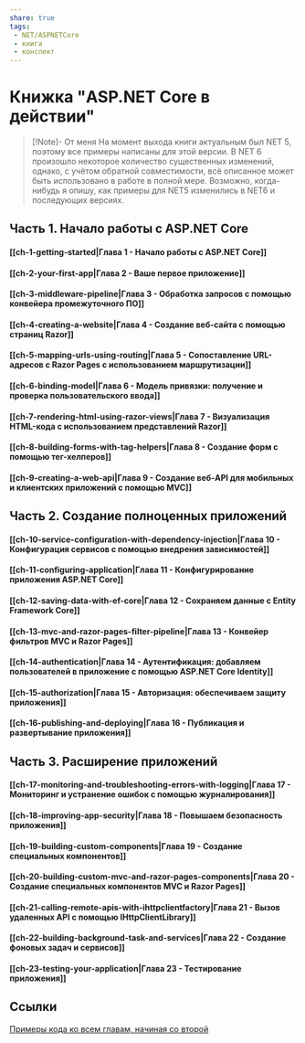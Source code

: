 ```yaml
---
share: true
tags:
 - NET/ASPNETCore
 - книга
 - конспект
---
```

# Книжка "ASP.NET Core в действии"
> [!Note]- От меня
> На момент выхода книги актуальным был NET 5, поэтому все примеры написаны для этой версии. В NET 6 произошло некоторое количество существенных изменений, однако, с учётом обратной совместимости, всё описанное может быть использовано в работе в полной мере.
> Возможно, когда-нибудь я опишу, как примеры для NET5 изменились в NET6 и последующих версиях.
## Часть 1. Начало работы с ASP.NET Core
#### [[ch-1-getting-started|Глава 1 - Начало работы с ASP.NET Core]]
#### [[ch-2-your-first-app|Глава 2 - Ваше первое приложение]]
#### [[ch-3-middleware-pipeline|Глава 3 - Обработка запросов с помощью конвейера промежуточного ПО]]
#### [[ch-4-creating-a-website|Глава 4 - Создание веб-сайта с помощью страниц Razor]]
#### [[ch-5-mapping-urls-using-routing|Глава 5 - Сопоставление URL-адресов с Razor Pages с использованием маршрутизации]]
#### [[ch-6-binding-model|Глава 6 - Модель привязки: получение и проверка пользовательского ввода]]
#### [[ch-7-rendering-html-using-razor-views|Глава 7 - Визуализация HTML-кода с использованием представлений Razor]]
#### [[ch-8-building-forms-with-tag-helpers|Глава 8 - Создание форм с помощью тег-хелперов]]
#### [[ch-9-creating-a-web-api|Глава 9 - Создание веб-API для мобильных и клиентских приложений с помощью MVC]]
## Часть 2. Создание полноценных приложений
#### [[ch-10-service-configuration-with-dependency-injection|Глава 10 - Конфигурация сервисов с помощью внедрения зависимостей]]
#### [[ch-11-configuring-application|Глава 11 - Конфигурирование приложения ASP.NET Core]]
#### [[ch-12-saving-data-with-ef-core|Глава 12 - Сохраняем данные с Entity Framework Core]]
#### [[ch-13-mvc-and-razor-pages-filter-pipeline|Глава 13 - Конвейер фильтров MVC и Razor Pages]]
#### [[ch-14-authentication|Глава 14 - Аутентификация: добавляем пользователей в приложение с помощью ASP.NET Core Identity]]
#### [[ch-15-authorization|Глава 15 - Авторизация: обеспечиваем защиту приложения]]
#### [[ch-16-publishing-and-deploying|Глава 16 - Публикация и развертывание приложения]]
## Часть 3. Расширение приложений
#### [[ch-17-monitoring-and-troubleshooting-errors-with-logging|Глава 17 - Мониторинг и устранение ошибок с помощью журналирования]]
#### [[ch-18-improving-app-security|Глава 18 - Повышаем безопасность приложения]]
#### [[ch-19-building-custom-components|Глава 19 - Создание специальных компонентов]]
#### [[ch-20-building-custom-mvc-and-razor-pages-components|Глава 20 - Создание специальных компонентов MVC и Razor Pages]]
#### [[ch-21-calling-remote-apis-with-ihttpclientfactory|Глава 21 - Вызов удаленных API с помощью IHttpClientLibrary]]
#### [[ch-22-building-background-task-and-services|Глава 22 - Создание фоновых задач и сервисов]]
#### [[ch-23-testing-your-application|Глава 23 - Тестирование приложения]]
## Ссылки
[Примеры кода ко всем главам, начиная со второй](https://github.com/andrewlock/asp-dot-net-core-in-action-2e)